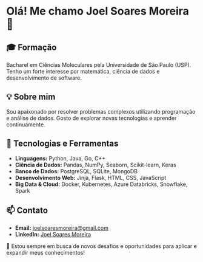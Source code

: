 # Olá! Me chamo Joel Soares Moreira 👋

## 🎓 Formação
Bacharel em Ciências Moleculares pela Universidade de São Paulo (USP). Tenho um forte interesse por matemática, ciência de dados e desenvolvimento de software.

## 💡 Sobre mim
Sou apaixonado por resolver problemas complexos utilizando programação e análise de dados. Gosto de explorar novas tecnologias e aprender continuamente.

## 🔧 Tecnologias e Ferramentas
- **Linguagens:** Python, Java, Go, C++
- **Ciência de Dados:** Pandas, NumPy, Seaborn, Scikit-learn, Keras
- **Banco de Dados:** PostgreSQL, SQLite, MongoDB
- **Desenvolvimento Web:** Jinja, Flask, HTML, CSS, JavaScript
- **Big Data & Cloud:** Docker, Kubernetes, Azure Databricks, Snowflake, Spark

## 📫 Contato
- **Email:** joelsoaresmoreira@gmail.com
- **LinkedIn:** [Joel Soares Moreira](https://www.linkedin.com/in/joel-soares-moreira-430783246/)

🚀 Estou sempre em busca de novos desafios e oportunidades para aplicar e expandir meus conhecimentos!

